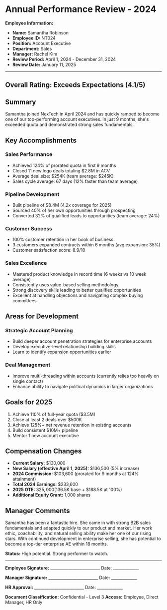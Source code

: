 # Annual Performance Review - 2024

**Employee Information:**
- **Name:** Samantha Robinson
- **Employee ID:** NT024
- **Position:** Account Executive
- **Department:** Sales
- **Manager:** Rachel Kim
- **Review Period:** April 1, 2024 - December 31, 2024
- **Review Date:** January 11, 2025

---

## Overall Rating: Exceeds Expectations (4.1/5)

## Summary

Samantha joined NexTech in April 2024 and has quickly ramped to become one of our top-performing account executives. In just 9 months, she's exceeded quota and demonstrated strong sales fundamentals.

## Key Accomplishments

### Sales Performance
- Achieved 124% of prorated quota in first 9 months
- Closed 11 new logo deals totaling $2.8M in ACV
- Average deal size: $254K (team average: $245K)
- Sales cycle average: 67 days (12% faster than team average)

### Pipeline Development
- Built pipeline of $8.4M (4.2x coverage for 2025)
- Sourced 40% of her own opportunities through prospecting
- Converted 32% of qualified leads to opportunities (team average: 24%)

### Customer Success
- 100% customer retention in her book of business
- 3 customers expanded contracts within 6 months (avg expansion: 35%)
- Customer satisfaction score: 8.9/10

### Sales Excellence
- Mastered product knowledge in record time (6 weeks vs 10 week average)
- Consistently uses value-based selling methodology
- Strong discovery skills leading to better qualified opportunities
- Excellent at handling objections and navigating complex buying committees

## Areas for Development

### Strategic Account Planning
- Build deeper account penetration strategies for enterprise accounts
- Develop executive-level relationship building skills
- Learn to identify expansion opportunities earlier

### Deal Management
- Improve multi-threading within accounts (currently relies too heavily on single contact)
- Enhance ability to navigate political dynamics in larger organizations

## Goals for 2025

1. Achieve 110% of full-year quota ($3.5M)
2. Close at least 2 deals over $500K
3. Achieve 125%+ net revenue retention in existing accounts
4. Build consistent $10M+ pipeline
5. Mentor 1 new account executive

## Compensation Changes

- **Current Salary:** $130,000
- **New Salary (effective April 1, 2025):** $136,500 (5% increase)
- **2024 Commission:** $103,600 (prorated for 9 months at 124% attainment)
- **Total 2024 Earnings:** $233,600
- **2025 OTE:** $325,000 ($136.5K base + $188.5K at 100%)
- **Additional Equity Grant:** 1,000 shares

## Manager Comments

Samantha has been a fantastic hire. She came in with strong B2B sales fundamentals and adapted quickly to our product and market. Her work ethic, coachability, and natural selling ability make her one of our rising stars. With continued development in enterprise selling, she has potential to become a top-tier enterprise AE within 18 months.

**Status:** High potential. Strong performer to watch.

---

**Employee Signature:** _________________________ Date: _____________

**Manager Signature:** _________________________ Date: _____________

**HR Approval:** _________________________ Date: _____________

**Document Classification:** Confidential - Level 3
**Access:** Employee, Direct Manager, HR Only